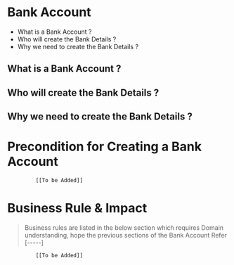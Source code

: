 # Bank Account 

* What is a Bank Account  ?
* Who will create the Bank Details ?
* Why we need to create the Bank Details ? 

## What is a Bank Account  ?
## Who will create the Bank Details ?
## Why we need to create the Bank Details ? 

# Precondition for Creating a Bank Account 




             [[To be Added]]
 




# Business Rule & Impact 

> Business rules are listed in the below section which requires Domain understanding, hope the previous sections of the Bank Account  Refer [-----]


             [[To be Added]]
 



